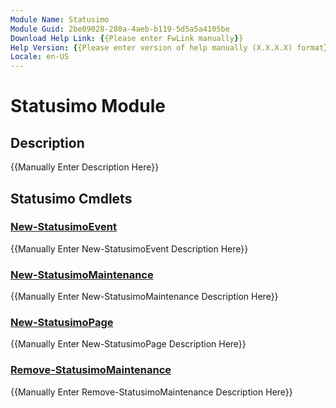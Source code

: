```yaml
---
Module Name: Statusimo
Module Guid: 2be09028-280a-4aeb-b119-5d5a5a4105be
Download Help Link: {{Please enter FwLink manually}}
Help Version: {{Please enter version of help manually (X.X.X.X) format}}
Locale: en-US
---
```


# Statusimo Module
## Description
{{Manually Enter Description Here}}

## Statusimo Cmdlets
### [New-StatusimoEvent](New-StatusimoEvent.md)
{{Manually Enter New-StatusimoEvent Description Here}}

### [New-StatusimoMaintenance](New-StatusimoMaintenance.md)
{{Manually Enter New-StatusimoMaintenance Description Here}}

### [New-StatusimoPage](New-StatusimoPage.md)
{{Manually Enter New-StatusimoPage Description Here}}

### [Remove-StatusimoMaintenance](Remove-StatusimoMaintenance.md)
{{Manually Enter Remove-StatusimoMaintenance Description Here}}

